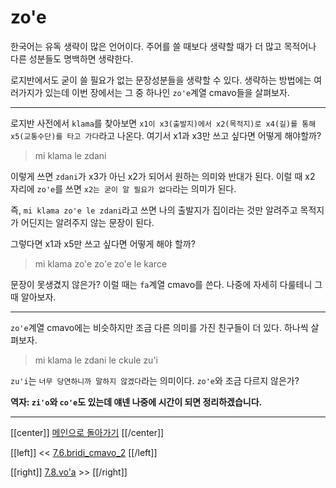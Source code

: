 # zo'e

한국어는 유독 생략이 많은 언어이다. 주어를 쓸 때보다 생략할 때가 더 많고 목적어나 다른 성분들도 명백하면 생략한다.

로지반에서도 굳이 쓸 필요가 없는 문장성분들을 생략할 수 있다. 생략하는 방법에는 여러가지가 있는데 이번 장에서는 그 중 하나인 `zo'e`계열 cmavo들을 살펴보자.

---

로지반 사전에서 `klama`를 찾아보면
`x1이 x3(출발지)에서 x2(목적지)로 x4(길)를 통해 x5(교통수단)를 타고 가다`라고 나온다. 여기서 x1과 x3만 쓰고 싶다면 어떻게 해야할까?

> mi klama le zdani

이렇게 쓰면 `zdani`가 x3가 아닌 x2가 되어서 원하는 의미와 반대가 된다. 이럴 때 x2 자리에 `zo'e`를 쓰면 `x2는 굳이 알 필요가 없다`라는 의미가 된다.

즉, `mi klama zo'e le zdani`라고 쓰면 나의 출발지가 집이라는 것만 알려주고 목적지가 어딘지는 알려주지 않는 문장이 된다.

그렇다면 x1과 x5만 쓰고 싶다면 어떻게 해야 할까?

> mi klama zo'e zo'e zo'e le karce

문장이 못생겼지 않은가? 이럴 때는 `fa`계열 cmavo를 쓴다. 나중에 자세히 다룰테니 그때 알아보자.

---

`zo'e`계열 cmavo에는 비슷하지만 조금 다른 의미를 가진 친구들이 더 있다. 하나씩 살펴보자.

> mi klama le zdani le ckule zu'i

`zu'i`는 `너무 당연하니까 말하지 않겠다`라는 의미이다. `zo'e`와 조금 다르지 않은가?

**역자: `zi'o`와 `co'e`도 있는데 얘넨 나중에 시간이 되면 정리하겠습니다.**

---

[[center]]
[메인으로 돌아가기](index.html)
[[/center]]

[[left]]
<< [7.6.bridi_cmavo_2](07_06_bridi_cmavo_2.html)
[[/left]]

[[right]]
[7.8.vo'a](07_08_vo'a.html) >>
[[/right]]